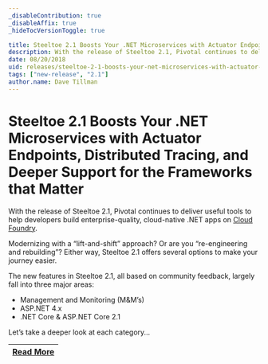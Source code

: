 ```yaml
---
_disableContribution: true
_disableAffix: true
_hideTocVersionToggle: true

title: Steeltoe 2.1 Boosts Your .NET Microservices with Actuator Endpoints, Distributed Tracing, and Deeper Support for the Frameworks that Matter
description: With the release of Steeltoe 2.1, Pivotal continues to deliver useful tools to help developers build enterprise-quality, cloud-native .NET apps on Cloud Foundry.
date: 08/20/2018
uid: releases/steeltoe-2-1-boosts-your-net-microservices-with-actuator-endpoints-distributed-tracing-and-deeper-support-for-the-frameworks-that-matter
tags: ["new-release", "2.1"]
author.name: Dave Tillman
---
```


# Steeltoe 2.1 Boosts Your .NET Microservices with Actuator Endpoints, Distributed Tracing, and Deeper Support for the Frameworks that Matter

With the release of Steeltoe 2.1, Pivotal continues to deliver useful tools to help developers build enterprise-quality, cloud-native .NET apps on [Cloud Foundry](https://www.cloudfoundry.org/).

Modernizing with a “lift-and-shift” approach? Or are you “re-engineering and rebuilding”? Either way, Steeltoe 2.1 offers several options to make your journey easier.

The new features in Steeltoe 2.1, all based on community feedback, largely fall into three major areas:

- Management and Monitoring (M&M’s)
- ASP.NET 4.x
- .NET Core & ASP.NET Core 2.1

Let’s take a deeper look at each category...

| [Read More](https://tanzu.vmware.com/content/blog/steeltoe-2-1-boosts-your-net-microservices-with-actuator-endpoints-distributed-tracing-and-deeper-support-for-the-frameworks-that-matter) |
| :---: |
